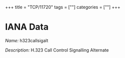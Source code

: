 +++
title = "TCP/11720"
tags = [""]
categories = [""]
+++

# IANA Data

_Name:_ h323callsigalt

_Description:_ H.323 Call Control Signalling Alternate

